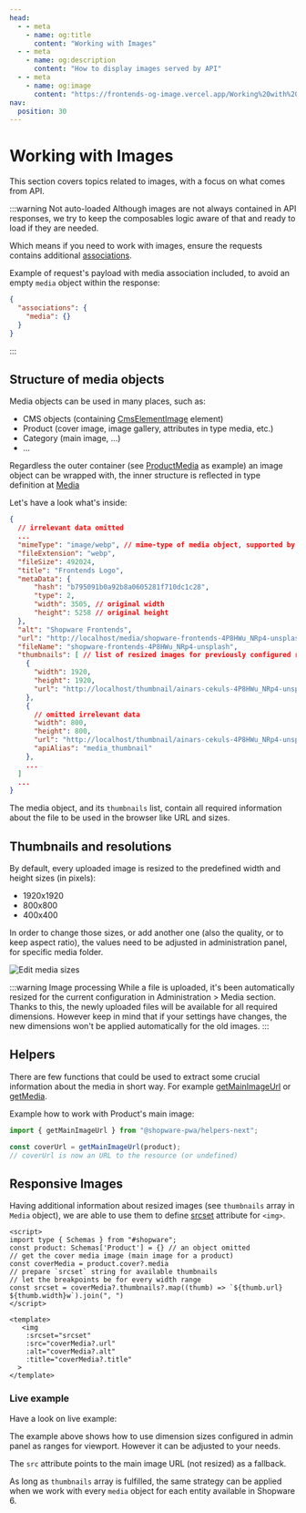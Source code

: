 ```yaml
---
head:
  - - meta
    - name: og:title
      content: "Working with Images"
  - - meta
    - name: og:description
      content: "How to display images served by API"
  - - meta
    - name: og:image
      content: "https://frontends-og-image.vercel.app/Working%20with%20**Images**.png?fontSize=110px"
nav:
  position: 30
---
```


<script setup>
import StackBlitzLiveExample from "../../components/StackBlitzLiveExample.vue";
</script>

# Working with Images

This section covers topics related to images, with a focus on what comes from API.

:::warning Not auto-loaded
Although images are not always contained in API responses, we try to keep the composables logic aware of that and ready to load if they are needed.

Which means if you need to work with images, ensure the requests contains additional [associations](https://shopware.stoplight.io/docs/store-api/cf710bf73d0cd-search-queries#associations).

Example of request's payload with media association included, to avoid an empty `media` object within the response:

```json
{
  "associations": {
    "media": {}
  }
}
```

:::

## Structure of media objects

Media objects can be used in many places, such as:

- CMS objects (containing [CmsElementImage](https://github.com/shopware/frontends/blob/main/packages/composables/src/types/cmsElementTypes.ts#L71) element)
- Product (cover image, image gallery, attributes in type media, etc.)
- Category (main image, ...)
- ...

Regardless the outer container (see [ProductMedia](https://github.com/shopware/frontends/blob/main/packages/types/shopware-6-client/models/content/product/ProductMedia.d.ts#L8) as example) an image object can be wrapped with, the inner structure is reflected in type definition at [Media](https://github.com/shopware/frontends/blob/main/packages/types/shopware-6-client/models/content/media/Media.d.ts#L23)

Let's have a look what's inside:

```json
{
  // irrelevant data omitted
  ...
  "mimeType": "image/webp", // mime-type of media object, supported by the Shopware 6 platform
  "fileExtension": "webp",
  "fileSize": 492024,
  "title": "Frontends Logo",
  "metaData": {
      "hash": "b795091b0a92b8a0605281f710dc1c28",
      "type": 2,
      "width": 3505, // original width
      "height": 5258 // original height
  },
  "alt": "Shopware Frontends",
  "url": "http://localhost/media/shopware-frontends-4P8HWu_NRp4-unsplash.jpg",
  "fileName": "shopware-frontends-4P8HWu_NRp4-unsplash",
  "thumbnails": [ // list of resized images for previously configured ranges
    {
      "width": 1920,
      "height": 1920,
      "url": "http://localhost/thumbnail/ainars-cekuls-4P8HWu_NRp4-unsplash_1920x1920.webp",
    },
    {
      // omitted irrelevant data
      "width": 800,
      "height": 800,
      "url": "http://localhost/thumbnail/ainars-cekuls-4P8HWu_NRp4-unsplash_800x800.webp",
      "apiAlias": "media_thumbnail"
    },
    ...
  ]
  ...
}
```

The media object, and its `thumbnails` list, contain all required information about the file to be used in the browser like URL and sizes.

## Thumbnails and resolutions

By default, every uploaded image is resized to the predefined width and height sizes (in pixels):

- 1920x1920
- 800x800
- 400x400

In order to change those sizes, or add another one (also the quality, or to keep aspect ratio), the values need to be adjusted in administration panel, for specific media folder.

![Edit media sizes](../../.assets/edit-media-sizes.png)

:::warning Image processing
While a file is uploaded, it's been automatically resized for the current configuration in Administration > Media section. Thanks to this, the newly uploaded files will be available for all required dimensions. However keep in mind that if your settings have changes, the new dimensions won't be applied automatically for the old images.
:::

## Helpers

There are few functions that could be used to extract some crucial information about the media in short way. For example [getMainImageUrl](/packages/helpers.html#getmainimageurl) or [getMedia](/packages/helpers.html#getmedia).

Example how to work with Product's main image:

```ts
import { getMainImageUrl } from "@shopware-pwa/helpers-next";

const coverUrl = getMainImageUrl(product);
// coverUrl is now an URL to the resource (or undefined)
```

## Responsive Images

Having additional information about resized images (see `thumbnails` array in `Media` object), we are able to use them to define [srcset](https://developer.mozilla.org/en-US/docs/Web/HTML/Element/img#attr-srcset) attribute for `<img>`.

```vue{8}
<script>
import type { Schemas } from "#shopware";
const product: Schemas['Product'] = {} // an object omitted
// get the cover media image (main image for a product)
const coverMedia = product.cover?.media
// prepare `srcset` string for available thumbnails
// let the breakpoints be for every width range
const srcset = coverMedia?.thumbnails?.map((thumb) => `${thumb.url} ${thumb.width}w`).join(", ")
</script>

<template>
   <img
    :srcset="srcset"
    :src="coverMedia?.url"
    :alt="coverMedia?.alt"
    :title="coverMedia?.title"
  >
</template>
```

### Live example

Have a look on live example:
<StackBlitzLiveExample projectPath="shopware/frontends/tree/main/examples/responsive-images" openPath="/" />
<br/>

The example above shows how to use dimension sizes configured in admin panel as ranges for viewport. However it can be adjusted to your needs.

The `src` attribute points to the main image URL (not resized) as a fallback.

As long as `thumbnails` array is fulfilled, the same strategy can be applied when we work with every `media` object for each entity available in Shopware 6.

<PageRef page="../../best-practices/images.html" title="Best Practices" sub="Best Practices to work with images" />
